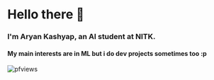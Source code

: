 # Hello there 👋
### I'm Aryan Kashyap, an AI student at NITK.
#### My main interests are in ML but i do dev projects sometimes too :p

![pfviews](https://komarev.com/ghpvc/?username=05kashyap&label=Profile%20views&color=0e75b6&style=flat)
